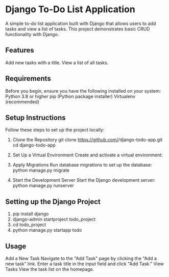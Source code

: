 # Django To-Do List Application
A simple to-do list application built with Django that allows users to add tasks and view a list of tasks. This project demonstrates basic CRUD functionality with Django.

## Features
Add new tasks with a title.
View a list of all tasks.

## Requirements
Before you begin, ensure you have the following installed on your system:
Python 3.8 or higher
pip (Python package installer)
Virtualenv (recommended)

## Setup Instructions
Follow these steps to set up the project locally:

1. Clone the Repository
git clone https://github.com/<your-username>/django-todo-app.git
cd django-todo-app

2. Set Up a Virtual Environment
Create and activate a virtual environment:

4. Apply Migrations
Run database migrations to set up the database:
python manage.py migrate

5. Start the Development Server
Start the Django development server:
python manage.py runserver

## Setting up the Django Project

1. pip install django
2. django-admin startproject todo_project
3. cd todo_project
4. python manage.py startapp todo

## Usage
Add a New Task
Navigate to the "Add Task" page by clicking the "Add a new task" link.
Enter a task title in the input field and click "Add Task."
View Tasks
View the task list on the homepage.
